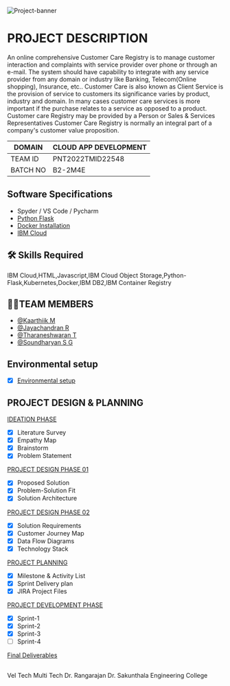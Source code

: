 ![Project-banner](https://user-images.githubusercontent.com/91838287/197243601-4850b7aa-dd21-4f4e-be34-233c17edf5de.jpg)


# PROJECT DESCRIPTION

An online comprehensive Customer Care Registry is to manage customer interaction and complaints with service provider over phone or through an e-mail. The system should have capability to integrate with any service provider from any domain or industry like Banking, Telecom(Online shopping), Insurance, etc.. Customer Care is also known as Client Service is the provision of service to customers its significance varies by product, industry and domain. In many cases customer care services is more important if the purchase relates to a service as opposed to a product. Customer care Registry may be provided by a Person or Sales & Services Representatives Customer Care Registry is normally an integral part of a company's customer value proposition.

| DOMAIN             | CLOUD APP DEVELOPMENT                                                                |
| ----------------- | ------------------------------------------------------------------ |
| TEAM ID | PNT2022TMID22548 |
| BATCH NO | B2-2M4E |


 
## Software Specifications

 - Spyder / VS Code / Pycharm
 - [Python Flask](https://flask.palletsprojects.com/en/2.2.x/)
 - [Docker Installation](https://docs.docker.com/engine/install/)
 - [IBM Cloud](https://cloud.ibm.com/login)


## 🛠 Skills Required
IBM Cloud,HTML,Javascript,IBM Cloud Object Storage,Python-Flask,Kubernetes,Docker,IBM DB2,IBM Container Registry


## 👨‍💻TEAM MEMBERS

- [@Kaarthiik M](https://github.com/IBM-EPBL/IBM-Project-20927-1659767041/tree/main/Assignments/Kaarthiik%20M%20(Team%20Lead))
- [@Jayachandran R](https://github.com/IBM-EPBL/IBM-Project-20927-1659767041/tree/main/Assignments/Jayachandran%20R)
- [@Tharaneshwaran T](https://github.com/IBM-EPBL/IBM-Project-20927-1659767041/tree/main/Assignments/Tharaneshwaran%20T)
- [@Soundharyan S G](https://github.com/IBM-EPBL/IBM-Project-20927-1659767041/tree/main/Assignments/Soundharyan%20S%20G)

## Environmental setup
- [x] [Environmental setup](https://github.com/IBM-EPBL/IBM-Project-20927-1659767041/blob/main/Environmental%20setup/Environmental%20Setup.pdf)

## PROJECT DESIGN & PLANNING
 [IDEATION PHASE](https://github.com/IBM-EPBL/IBM-Project-20927-1659767041/tree/main/Project%20Design%26Planing/Ideation%20phase)
- [x]   Literature Survey
- [x]   Empathy Map
- [x]   Brainstorm
- [x]   Problem Statement

 [PROJECT DESIGN PHASE 01](https://github.com/IBM-EPBL/IBM-Project-20927-1659767041/tree/main/Project%20Design%26Planing/Design_Phase_01)
- [x]   Proposed Solution
- [x]   Problem-Solution Fit
- [x]   Solution Architecture

[PROJECT DESIGN PHASE 02](https://github.com/IBM-EPBL/IBM-Project-20927-1659767041/tree/main/Project%20Design%26Planing/Design_Phase_02)
- [x]   Solution Requirements
- [x]   Customer Journey Map
- [x]   Data Flow Diagrams
- [x]   Technology Stack

[PROJECT PLANNING](https://github.com/IBM-EPBL/IBM-Project-20927-1659767041/tree/main/Project%20Design%26Planing/Planning%20Phase)
- [x]  Milestone & Activity List
- [x]  Sprint Delivery plan
- [x]  JIRA Project Files

[PROJECT DEVELOPMENT PHASE](https://github.com/IBM-EPBL/IBM-Project-20927-1659767041/tree/main/Project%20Development%20Phase)
- [x]  Sprint-1
- [x]  Sprint-2
- [x]  Sprint-3
- [ ]  Sprint-4

[Final Deliverables](https://github.com/IBM-EPBL/IBM-Project-20927-1659767041/tree/main/Final%20Deliverables)


## 
Vel Tech Multi Tech Dr. Rangarajan Dr. Sakunthala Engineering College
## 
 
